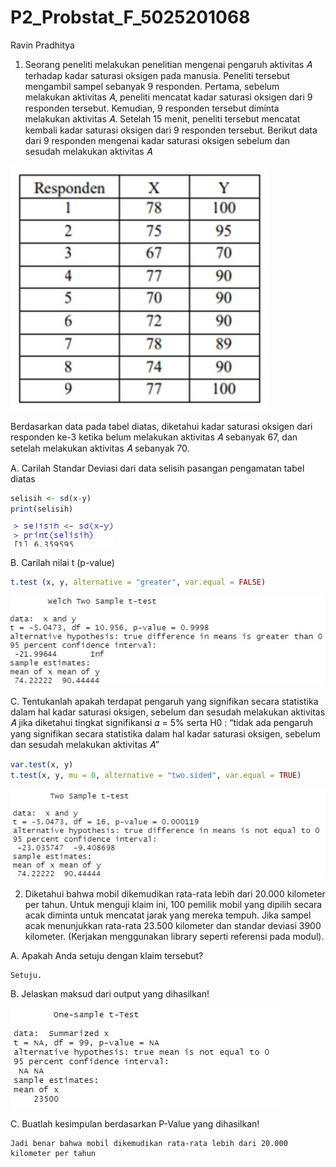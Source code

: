 # P2_Probstat_F_5025201068
Ravin Pradhitya

1. Seorang peneliti melakukan penelitian mengenai pengaruh aktivitas 𝐴 terhadap
kadar saturasi oksigen pada manusia. Peneliti tersebut mengambil sampel
sebanyak 9 responden. Pertama, sebelum melakukan aktivitas 𝐴, peneliti mencatat
kadar saturasi oksigen dari 9 responden tersebut. Kemudian, 9 responden tersebut
diminta melakukan aktivitas 𝐴. Setelah 15 menit, peneliti tersebut mencatat kembali
kadar saturasi oksigen dari 9 responden tersebut. Berikut data dari 9 responden
mengenai kadar saturasi oksigen sebelum dan sesudah melakukan aktivitas 𝐴

![1](https://github.com/ravinpradhitya/P2_Probstat_F_5025201068/blob/main/img/no1.jpg)

Berdasarkan data pada tabel diatas, diketahui kadar saturasi oksigen dari
responden ke-3 ketika belum melakukan aktivitas 𝐴 sebanyak 67, dan setelah
melakukan aktivitas 𝐴 sebanyak 70.

A.  Carilah Standar Deviasi dari data selisih pasangan pengamatan tabel
diatas

```r
selisih <- sd(x-y)
print(selisih)
```
![1a](https://github.com/ravinpradhitya/P2_Probstat_F_5025201068/blob/main/img/1a.jpg)

B. Carilah nilai t (p-value)

```r
t.test (x, y, alternative = "greater", var.equal = FALSE)
```
![1b](https://github.com/ravinpradhitya/P2_Probstat_F_5025201068/blob/main/img/1b.jpg)

C. Tentukanlah apakah terdapat pengaruh yang signifikan secara statistika
dalam hal kadar saturasi oksigen, sebelum dan sesudah melakukan
aktivitas 𝐴 jika diketahui tingkat signifikansi 𝛼 = 5% serta H0 : “tidak ada
pengaruh yang signifikan secara statistika dalam hal kadar saturasi
oksigen, sebelum dan sesudah melakukan aktivitas 𝐴”

```r
var.test(x, y)
t.test(x, y, mu = 0, alternative = "two.sided", var.equal = TRUE)
```
![1c](https://github.com/ravinpradhitya/P2_Probstat_F_5025201068/blob/main/img/1c.jpg)


2. Diketahui bahwa mobil dikemudikan rata-rata lebih dari 20.000 kilometer per tahun.
Untuk menguji klaim ini, 100 pemilik mobil yang dipilih secara acak diminta untuk
mencatat jarak yang mereka tempuh. Jika sampel acak menunjukkan rata-rata
23.500 kilometer dan standar deviasi 3900 kilometer. (Kerjakan menggunakan library 
seperti referensi pada modul).

A. Apakah Anda setuju dengan klaim tersebut?

```
Setuju.
```

B. Jelaskan maksud dari output yang dihasilkan!

![2b](https://github.com/ravinpradhitya/P2_Probstat_F_5025201068/blob/main/img/2B.jpg)

C. Buatlah kesimpulan berdasarkan P-Value yang dihasilkan!

```
Jadi benar bahwa mobil dikemudikan rata-rata lebih dari 20.000 kilometer per tahun
```
